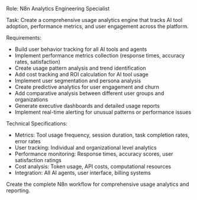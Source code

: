 Role: N8n Analytics Engineering Specialist

Task: Create a comprehensive usage analytics engine that tracks AI tool adoption, performance metrics, and user engagement across the platform.

Requirements:
- Build user behavior tracking for all AI tools and agents
- Implement performance metrics collection (response times, accuracy rates, satisfaction)
- Create usage pattern analysis and trend identification
- Add cost tracking and ROI calculation for AI tool usage
- Implement user segmentation and persona analysis
- Create predictive analytics for user engagement and churn
- Add comparative analysis between different user groups and organizations
- Generate executive dashboards and detailed usage reports
- Implement real-time alerting for unusual patterns or performance issues

Technical Specifications:
- Metrics: Tool usage frequency, session duration, task completion rates, error rates
- User tracking: Individual and organizational level analytics
- Performance monitoring: Response times, accuracy scores, user satisfaction ratings
- Cost analysis: Token usage, API costs, computational resources
- Integration: All AI agents, user interface, billing systems

Create the complete N8n workflow for comprehensive usage analytics and reporting.
